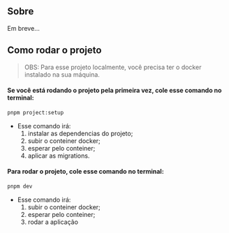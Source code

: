 ## Sobre

Em breve...

## Como rodar o projeto

> OBS: Para esse projeto localmente, você precisa ter o docker instalado na sua máquina.

#### Se você está rodando o projeto pela primeira vez, cole esse comando no terminal:

```bash
pnpm project:setup
```

- Esse comando irá:
  1. instalar as dependencias do projeto;
  2. subir o conteiner docker;
  3. esperar pelo conteiner;
  4. aplicar as migrations.

#### Para rodar o projeto, cole esse comando no terminal:

```bash
pnpm dev
```

- Esse comando irá:
  1. subir o conteiner docker;
  2. esperar pelo conteiner;
  3. rodar a aplicação

